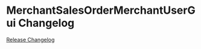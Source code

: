 # MerchantSalesOrderMerchantUserGui Changelog

[Release Changelog](https://github.com/spryker/merchant-sales-order-merchant-user-gui/releases)
